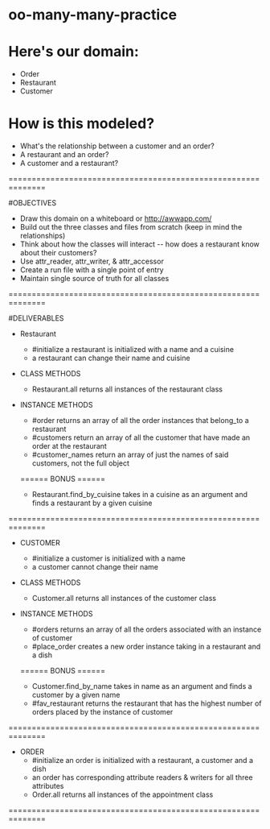 # oo-many-many-practice

# Here's our domain:
  * Order
  * Restaurant
  * Customer

# How is this modeled?
  * What's the relationship between a customer and an order?
  * A restaurant and an order?
  * A customer and a restaurant?

==============================================================

#OBJECTIVES
  * Draw this domain on a whiteboard or http://awwapp.com/
  * Build out the three classes and files from scratch (keep in mind the relationships)
  * Think about how the classes will interact -- how does a restaurant know about their customers?
  * Use attr_reader, attr_writer, & attr_accessor
  * Create a run file with a single point of entry
  * Maintain single source of truth for all classes

==============================================================

#DELIVERABLES
  * Restaurant
    * #initialize a restaurant is initialized with a name and a cuisine
    * a restaurant can change their name and cuisine

  * CLASS METHODS
    * Restaurant.all returns all instances of the restaurant class

  * INSTANCE METHODS
    * #order returns an array of all the order instances that belong_to a restaurant
    * #customers return an array of all the customer that have made an order at the restaurant
    * #customer_names return an array of just the names of said customers, not the full object

    ====== BONUS ======
    * Restaurant.find_by_cuisine takes in a cuisine as an argument and finds a restaurant by a given cuisine

==============================================================
  * CUSTOMER
    * #initialize a customer is initialized with a name
    * a customer cannot change their name

  * CLASS METHODS
    * Customer.all returns all instances of the customer class

  * INSTANCE METHODS
    * #orders returns an array of all the orders associated with an instance of customer
    * #place_order creates a new order instance taking in a restaurant and a dish

    ====== BONUS ======
    * Customer.find_by_name takes in name as an argument and finds a customer by a given name
    * #fav_restaurant returns the restaurant that has the highest number of orders placed by the instance of customer

==============================================================
  * ORDER
    * #initialize an order is initialized with a restaurant, a customer and a dish
    * an order has corresponding attribute readers & writers for all three attributes
    * Order.all returns all instances of the appointment class

==============================================================
